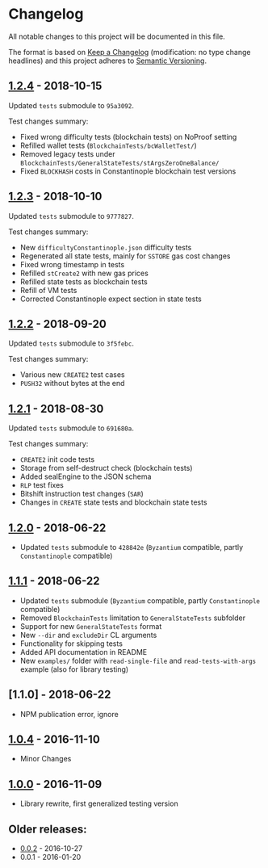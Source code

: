 # Changelog
All notable changes to this project will be documented in this file.

The format is based on [Keep a Changelog](http://keepachangelog.com/en/1.0.0/) 
(modification: no type change headlines) and this project adheres to 
[Semantic Versioning](http://semver.org/spec/v2.0.0.html).


## [1.2.4] - 2018-10-15
Updated ``tests`` submodule to ``95a3092``.

Test changes summary:
- Fixed wrong difficulty tests (blockchain tests) on NoProof setting
- Refilled wallet tests (``BlockchainTests/bcWalletTest/``)
- Removed legacy tests under ``BlockchainTests/GeneralStateTests/stArgsZeroOneBalance/``
- Fixed ``BLOCKHASH`` costs in Constantinople blockchain test versions

[1.2.4]: https://github.com/ethereumjs/ethereumjs-testing/compare/v1.2.3...v1.2.4

## [1.2.3] - 2018-10-10
Updated ``tests`` submodule to ``9777827``.

Test changes summary:
- New ``difficultyConstantinople.json`` difficulty tests
- Regenerated all state tests, mainly for ``SSTORE`` gas cost changes
- Fixed wrong timestamp in tests
- Refilled ``stCreate2`` with new gas prices
- Refilled state tests as blockchain tests
- Refill of VM tests
- Corrected Constantinople expect section in state tests

[1.2.3]: https://github.com/ethereumjs/ethereumjs-testing/compare/v1.2.2...v1.2.3

## [1.2.2] - 2018-09-20
Updated ``tests`` submodule to ``3f5febc``.

Test changes summary:
- Various new ``CREATE2`` test cases
- ``PUSH32`` without bytes at the end

[1.2.2]: https://github.com/ethereumjs/ethereumjs-testing/compare/v1.2.1...v1.2.2

## [1.2.1] - 2018-08-30
Updated ``tests`` submodule to ``691680a``.

Test changes summary:
- ``CREATE2`` init code tests
- Storage from self-destruct check (blockchain tests)
- Added sealEngine to the JSON schema
- ``RLP`` test fixes
- Bitshift instruction test changes (``SAR``)
- Changes in ``CREATE`` state tests and blockchain state tests

[1.2.1]: https://github.com/ethereumjs/ethereumjs-testing/compare/v1.2.0...v1.2.1

## [1.2.0] - 2018-06-22
- Updated ``tests`` submodule to ``428842e`` (``Byzantium`` compatible, partly ``Constantinople`` compatible)

[1.2.0]: https://github.com/ethereumjs/ethereumjs-testing/compare/v1.1.1...v1.2.0

## [1.1.1] - 2018-06-22
- Updated ``tests`` submodule (``Byzantium`` compatible, partly ``Constantinople`` compatible)
- Removed ``BlockchainTests`` limitation to ``GeneralStateTests`` subfolder
- Support for new ``GeneralStateTests`` format
- New ``--dir`` and ``excludeDir`` CL arguments
- Functionality for skipping tests
- Added API documentation in README
- New ``examples/`` folder with ``read-single-file`` and ``read-tests-with-args`` example
  (also for library testing)

[1.1.1]: https://github.com/ethereumjs/ethereumjs-testing/compare/v1.0.4...v1.1.1

## [1.1.0] - 2018-06-22

- NPM publication error, ignore

## [1.0.4] - 2016-11-10
- Minor Changes

[1.0.4]: https://github.com/ethereumjs/ethereumjs-testing/compare/v1.0.0...v1.0.4

## [1.0.0] - 2016-11-09
- Library rewrite, first generalized testing version

[1.0.0]: https://github.com/ethereumjs/ethereumjs-testing/compare/v0.0.2...v1.0.0


## Older releases:

- [0.0.2](https://github.com/ethereumjs/ethereumjs-testing/compare/v0.0.1...v0.0.2) - 2016-10-27
- 0.0.1 - 2016-01-20


